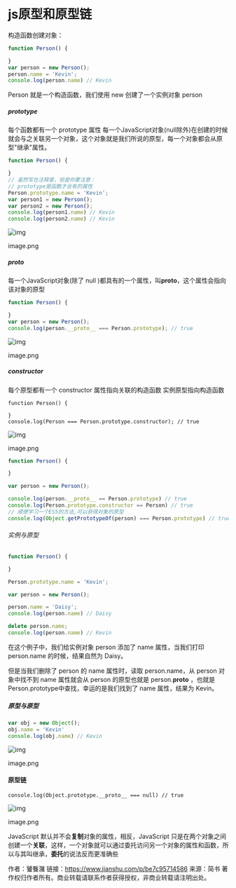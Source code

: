 # js原型和原型链

构造函数创建对象：



```jsx
function Person() {

}
var person = new Person();
person.name = 'Kevin';
console.log(person.name) // Kevin
```

Person 就是一个构造函数，我们使用 new 创建了一个实例对象 person

##### prototype

每个函数都有一个 prototype 属性
 每一个JavaScript对象(null除外)在创建的时候就会与之关联另一个对象，这个对象就是我们所说的原型，每一个对象都会从原型"继承"属性。



```jsx
function Person() {

}
// 虽然写在注释里，但是你要注意：
// prototype是函数才会有的属性
Person.prototype.name = 'Kevin';
var person1 = new Person();
var person2 = new Person();
console.log(person1.name) // Kevin
console.log(person2.name) // Kevin
```

![img](https:////upload-images.jianshu.io/upload_images/1490251-48851bf37a08259d.png?imageMogr2/auto-orient/strip|imageView2/2/w/556/format/webp)

image.png

##### **proto**

每一个JavaScript对象(除了 null )都具有的一个属性，叫**proto**，这个属性会指向该对象的原型



```jsx
function Person() {

}
var person = new Person();
console.log(person.__proto__ === Person.prototype); // true
```

![img](https:////upload-images.jianshu.io/upload_images/1490251-e7476a8697e97aab.png?imageMogr2/auto-orient/strip|imageView2/2/w/567/format/webp)

image.png

##### constructor

每个原型都有一个 constructor 属性指向关联的构造函数 实例原型指向构造函数



```tsx
function Person() {

}
console.log(Person === Person.prototype.constructor); // true
```

![img](https:////upload-images.jianshu.io/upload_images/1490251-0cac772635e8a128.png?imageMogr2/auto-orient/strip|imageView2/2/w/518/format/webp)

image.png



```jsx
function Person() {

}

var person = new Person();

console.log(person.__proto__ == Person.prototype) // true
console.log(Person.prototype.constructor == Person) // true
// 顺便学习一个ES5的方法,可以获得对象的原型
console.log(Object.getPrototypeOf(person) === Person.prototype) // true
```

###### 实例与原型



```jsx
function Person() {

}

Person.prototype.name = 'Kevin';

var person = new Person();

person.name = 'Daisy';
console.log(person.name) // Daisy

delete person.name;
console.log(person.name) // Kevin
```

在这个例子中，我们给实例对象 person 添加了 name 属性，当我们打印 person.name 的时候，结果自然为 Daisy。

但是当我们删除了 person 的 name 属性时，读取 person.name，从 person 对象中找不到 name 属性就会从 person 的原型也就是 person.**proto** ，也就是 Person.prototype中查找，幸运的是我们找到了 name 属性，结果为 Kevin。

##### 原型与原型



```jsx
var obj = new Object();
obj.name = 'Kevin'
console.log(obj.name) // Kevin
```

![img](https:////upload-images.jianshu.io/upload_images/1490251-293b8fe01cf2ef5f.png?imageMogr2/auto-orient/strip|imageView2/2/w/609/format/webp)

image.png

#### 原型链

```
console.log(Object.prototype.__proto__ === null) // true
```

![img](https:////upload-images.jianshu.io/upload_images/1490251-3089c135df71c956.png?imageMogr2/auto-orient/strip|imageView2/2/w/604/format/webp)

image.png



JavaScript 默认并不会**复制**对象的属性，相反，JavaScript 只是在两个对象之间创建一个**关联**，这样，一个对象就可以通过委托访问另一个对象的属性和函数，所以与其叫继承，**委托**的说法反而更准确些



作者：饕餮潴
链接：https://www.jianshu.com/p/be7c95714586
来源：简书
著作权归作者所有。商业转载请联系作者获得授权，非商业转载请注明出处。